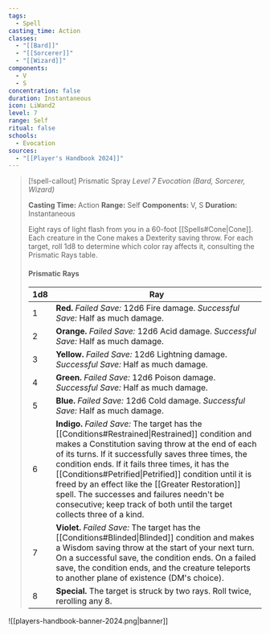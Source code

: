 ```yaml
---
tags:
  - Spell
casting_time: Action
classes:
  - "[[Bard]]"
  - "[[Sorcerer]]"
  - "[[Wizard]]"
components:
  - V
  - S
concentration: false
duration: Instantaneous
icon: LiWand2
level: 7
range: Self
ritual: false
schools:
  - Evocation
sources: 
  - "[[Player's Handbook 2024]]"
---
```

>[!spell-callout] Prismatic Spray
>_Level 7 Evocation (Bard, Sorcerer, Wizard)_
>
>**Casting Time:** Action
>**Range:** Self
>**Components:** V, S
>**Duration:** Instantaneous
>
>Eight rays of light flash from you in a 60-foot [[Spells#Cone\|Cone]]. Each creature in the Cone makes a Dexterity saving throw. For each target, roll 1d8 to determine which color ray affects it, consulting the Prismatic Rays table.
>
>#### Prismatic Rays
>|1d8|Ray|
>|---|---|
>|1|**Red.** _Failed Save:_ 12d6 Fire damage. _Successful Save:_ Half as much damage.|
>|2|**Orange.** _Failed Save:_ 12d6 Acid damage. _Successful Save:_ Half as much damage.|
>|3|**Yellow.** _Failed Save:_ 12d6 Lightning damage. _Successful Save:_ Half as much damage.|
>|4|**Green.** _Failed Save:_ 12d6 Poison damage. _Successful Save:_ Half as much damage.|
>|5|**Blue.** _Failed Save:_ 12d6 Cold damage. _Successful Save:_ Half as much damage.|
>|6|**Indigo.** _Failed Save:_ The target has the [[Conditions#Restrained\|Restrained]] condition and makes a Constitution saving throw at the end of each of its turns. If it successfully saves three times, the condition ends. If it fails three times, it has the [[Conditions#Petrified\|Petrified]] condition until it is freed by an effect like the [[Greater Restoration]] spell. The successes and failures needn't be consecutive; keep track of both until the target collects three of a kind.|
>|7|**Violet.** _Failed Save:_ The target has the [[Conditions#Blinded\|Blinded]] condition and makes a Wisdom saving throw at the start of your next turn. On a successful save, the condition ends. On a failed save, the condition ends, and the creature teleports to another plane of existence (DM's choice).|
>|8|**Special.** The target is struck by two rays. Roll twice, rerolling any 8.|


![[players-handbook-banner-2024.png|banner]]